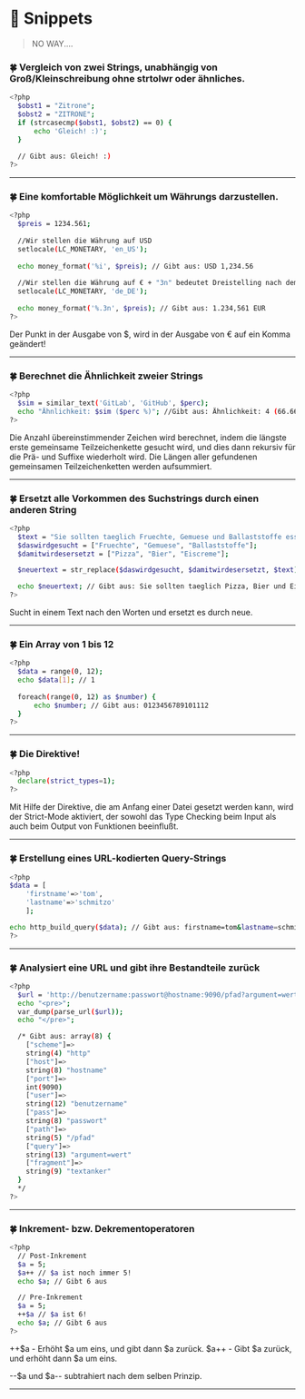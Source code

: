 # :milky_way: Snippets

> NO WAY....

### :four_leaf_clover: Vergleich von zwei Strings, unabhängig von Groß/Kleinschreibung ohne strtolwr oder ähnliches.
```sh
<?php
  $obst1 = "Zitrone";
  $obst2 = "ZITRONE";
  if (strcasecmp($obst1, $obst2) == 0) {
      echo 'Gleich! :)';
  }
  
  // Gibt aus: Gleich! :)
?>
```

---

### :four_leaf_clover: Eine komfortable Möglichkeit um Währungs darzustellen.
```sh
<?php
  $preis = 1234.561;
  
  //Wir stellen die Währung auf USD
  setlocale(LC_MONETARY, 'en_US');
  
  echo money_format('%i', $preis); // Gibt aus: USD 1,234.56
  
  //Wir stellen die Währung auf € + "3n" bedeutet Dreistelling nach dem Punkt
  setlocale(LC_MONETARY, 'de_DE');
  
  echo money_format('%.3n', $preis); // Gibt aus: 1.234,561 EUR
?>
```
Der Punkt in der Ausgabe von $, wird in der Ausgabe von € auf ein Komma geändert!

---

### :four_leaf_clover: Berechnet die Ähnlichkeit zweier Strings
```sh
<?php
  $sim = similar_text('GitLab', 'GitHub', $perc);
  echo "Ähnlichkeit: $sim ($perc %)"; //Gibt aus: Ähnlichkeit: 4 (66.666666666667 %)
?>
```
Die Anzahl übereinstimmender Zeichen wird berechnet, indem die längste erste gemeinsame Teilzeichenkette gesucht wird, und dies dann rekursiv für die Prä- und Suffixe wiederholt wird. Die Längen aller gefundenen gemeinsamen Teilzeichenketten werden aufsummiert.

---

### :four_leaf_clover: Ersetzt alle Vorkommen des Suchstrings durch einen anderen String
```sh
<?php
  $text = "Sie sollten taeglich Fruechte, Gemuese und Ballaststoffe essen.";
  $daswirdgesucht = ["Fruechte", "Gemuese", "Ballaststoffe"];
  $damitwirdesersetzt = ["Pizza", "Bier", "Eiscreme"];

  $neuertext = str_replace($daswirdgesucht, $damitwirdesersetzt, $text);

  echo $neuertext; // Gibt aus: Sie sollten taeglich Pizza, Bier und Eiscreme essen.
?>
```
Sucht in einem Text nach den Worten und ersetzt es durch neue.

---

### :four_leaf_clover: Ein Array von 1 bis 12
```sh
<?php
  $data = range(0, 12);
  echo $data[1]; // 1
  
  foreach(range(0, 12) as $number) {
      echo $number; // Gibt aus: 0123456789101112
  }
?>
```

---

### :four_leaf_clover: Die Direktive!
```sh
<?php
  declare(strict_types=1);
?>
```
Mit Hilfe der Direktive, die am Anfang einer Datei gesetzt werden kann, wird der Strict-Mode aktiviert, der sowohl das Type Checking beim Input als auch beim Output von Funktionen beeinflußt.

---

### :four_leaf_clover: Erstellung eines URL-kodierten Query-Strings
```sh
<?php
$data = [
    'firstname'=>'tom',
    'lastname'=>'schmitzo'
    ];

echo http_build_query($data); // Gibt aus: firstname=tom&lastname=schmitzo
?>
```

---

### :four_leaf_clover: Analysiert eine URL und gibt ihre Bestandteile zurück
```sh
<?php
  $url = 'http://benutzername:passwort@hostname:9090/pfad?argument=wert#textanker';
  echo "<pre>";
  var_dump(parse_url($url));
  echo "</pre>";

  /* Gibt aus: array(8) {
    ["scheme"]=>
    string(4) "http"
    ["host"]=>
    string(8) "hostname"
    ["port"]=>
    int(9090)
    ["user"]=>
    string(12) "benutzername"
    ["pass"]=>
    string(8) "passwort"
    ["path"]=>
    string(5) "/pfad"
    ["query"]=>
    string(13) "argument=wert"
    ["fragment"]=>
    string(9) "textanker"
  }
  */
?>
```

---

### :four_leaf_clover: Inkrement- bzw. Dekrementoperatoren
```sh
<?php
  // Post-Inkrement
  $a = 5;
  $a++ // $a ist noch immer 5!
  echo $a; // Gibt 6 aus

  // Pre-Inkrement
  $a = 5;
  ++$a // $a ist 6!
  echo $a; // Gibt 6 aus
?>
```

++$a - Erhöht $a um eins, und gibt dann $a zurück.
$a++ - Gibt $a zurück, und erhöht dann $a um eins.

--$a und $a-- subtrahiert nach dem selben Prinzip.

---
